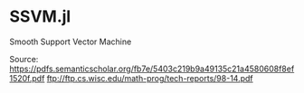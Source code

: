 # SSVM.jl
Smooth Support Vector Machine

Source: https://pdfs.semanticscholar.org/fb7e/5403c219b9a49135c21a4580608f8ef1520f.pdf
ftp://ftp.cs.wisc.edu/math-prog/tech-reports/98-14.pdf
